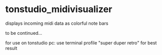 # tonstudio_midivisualizer
displays incoming midi data as colorful note bars

to be continued...


for use on tonstudio pc: use terminal profile "super duper retro" for best result
